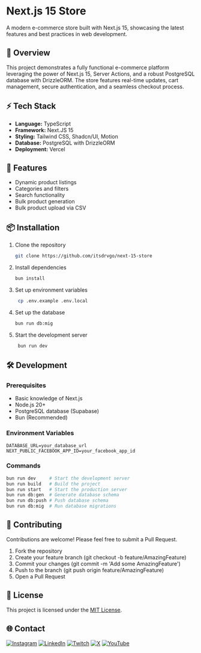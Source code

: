 # Next.js 15 Store

A modern e-commerce store built with Next.js 15, showcasing the latest features and best practices in web development.

## 🌟 Overview

This project demonstrates a fully functional e-commerce platform leveraging the power of Next.js 15, Server Actions, and a robust PostgreSQL database with DrizzleORM. The store features real-time updates, cart management, secure authentication, and a seamless checkout process.

## ⚡ Tech Stack

- **Language:** TypeScript
- **Framework:** Next.JS 15
- **Styling:** Tailwind CSS, Shadcn/UI, Motion
- **Database:** PostgreSQL with DrizzleORM
- **Deployment:** Vercel

## 🚀 Features

- Dynamic product listings
- Categories and filters
- Search functionality
- Bulk product generation
- Bulk product upload via CSV

## 📦 Installation

1. Clone the repository
    ```bash
    git clone https://github.com/itsdrvgo/next-15-store
    ```
2. Install dependencies
    ```bash
    bun install
    ```
3. Set up environment variables
    ```bash
     cp .env.example .env.local
    ```
4. Set up the database
    ```bash
    bun run db:mig
    ```
5. Start the development server
    ```bash
     bun run dev
    ```

## 🛠️ Development

### Prerequisites

- Basic knowledge of Next.js
- Node.js 20+
- PostgreSQL database (Supabase)
- Bun (Recommended)

### Environment Variables

```
DATABASE_URL=your_database_url
NEXT_PUBLIC_FACEBOOK_APP_ID=your_facebook_app_id
```

### Commands

```bash
bun run dev     # Start the development server
bun run build   # Build the project
bun run start   # Start the production server
bun run db:gen  # Generate database schema
bun run db:push # Push database schema
bun run db:mig  # Run database migrations
```

## 🤝 Contributing

Contributions are welcome! Please feel free to submit a Pull Request.

1. Fork the repository
2. Create your feature branch (git checkout -b feature/AmazingFeature)
3. Commit your changes (git commit -m 'Add some AmazingFeature')
4. Push to the branch (git push origin feature/AmazingFeature)
5. Open a Pull Request

## 📝 License

This project is licensed under the [MIT License](LICENSE).

## 🌐 Contact

[![Instagram](https://img.shields.io/badge/Instagram-%23E4405F.svg?logo=Instagram&logoColor=white)](https://instagram.com/itsdrvgo)
[![LinkedIn](https://img.shields.io/badge/LinkedIn-%230077B5.svg?logo=linkedin&logoColor=white)](https://linkedin.com/in/itsdrvgo)
[![Twitch](https://img.shields.io/badge/Twitch-%239146FF.svg?logo=Twitch&logoColor=white)](https://twitch.tv/itsdrvgo)
[![X](https://img.shields.io/badge/X-%23000000.svg?logo=X&logoColor=white)](https://x.com/itsdrvgo)
[![YouTube](https://img.shields.io/badge/YouTube-%23FF0000.svg?logo=YouTube&logoColor=white)](https://youtube.com/@itsdrvgodev)

